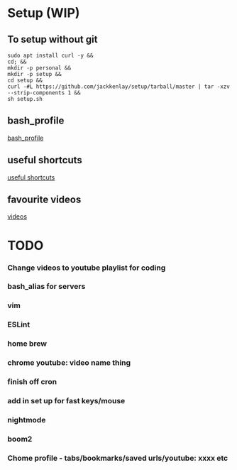# Setup (WIP)

## To setup without git
```
sudo apt install curl -y &&
cd; &&
mkdir -p personal &&
mkdir -p setup &&
cd setup &&
curl -#L https://github.com/jackkenlay/setup/tarball/master | tar -xzv --strip-components 1 &&
sh setup.sh
```

## bash_profile
[bash_profile](/bash_profile)

## useful shortcuts
[useful shortcuts](./shortcuts.md)

## favourite videos
[videos](./videos.md)

# TODO

### Change videos to youtube playlist for coding
### bash_alias for servers
### vim
### ESLint
### home brew
### chrome youtube: video name thing
### finish off cron
### add in set up for fast keys/mouse
### nightmode
### boom2
### Chome profile - tabs/bookmarks/saved urls/youtube: xxxx etc
